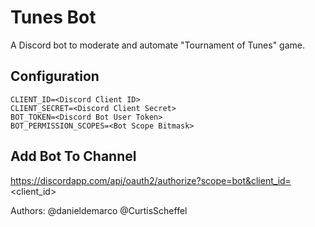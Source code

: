 # Tunes Bot

A Discord bot to moderate and automate "Tournament of Tunes" game.

## Configuration

```dotenv
CLIENT_ID=<Discord Client ID>
CLIENT_SECRET=<Discord Client Secret>
BOT_TOKEN=<Discord Bot User Token>
BOT_PERMISSION_SCOPES=<Bot Scope Bitmask>
```
## Add Bot To Channel
https://discordapp.com/api/oauth2/authorize?scope=bot&client_id=<client_id>

Authors:
@danieldemarco
@CurtisScheffel

